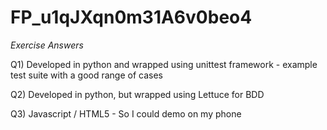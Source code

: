 # FP_u1qJXqn0m31A6v0beo4

_Exercise Answers_

Q1) Developed in python and wrapped using unittest framework - example test suite with a good range of cases

Q2) Developed in python, but wrapped using Lettuce for BDD

Q3) Javascript / HTML5 - So I could demo on my phone
